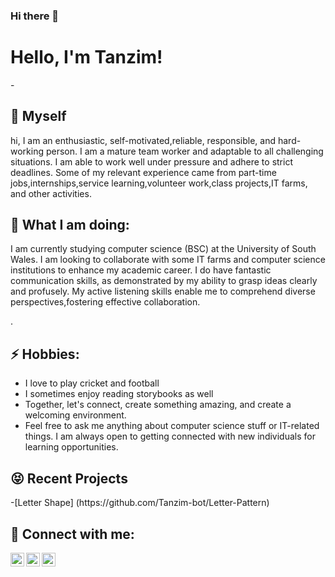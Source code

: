 ### Hi there 👋
<h1>Hello, I'm Tanzim!</h1>
- <h2>🔭 Myself</h2>
  <p>hi, I am an enthusiastic, self-motivated,reliable, responsible, and hard-working person. I am a mature team worker and adaptable to all challenging situations. I am able to work well under pressure and adhere to strict deadlines. Some of my relevant experience came from part-time jobs,internships,service learning,volunteer work,class projects,IT farms, and other activities.</p>

  <h2>👨 What I am doing:</h2>
  <p>I am currently studying computer science (BSC) at the University of South Wales. I am looking to collaborate with some IT farms and computer science institutions to enhance my academic career. I do have fantastic communication skills, as demonstrated by my ability to grasp ideas clearly and profusely. My active listening skills enable me to comprehend diverse perspectives,fostering effective collaboration.</p>.
    
<h2>⚡ Hobbies:</h2> 
  <p>
    <ul>
  <li>I love to play cricket and football</li> 
  <li>I sometimes enjoy reading storybooks as well</li> 
  <li>Together, let's connect, create something amazing, and create a welcoming environment.</li> 
  <li>Feel free to ask me anything about computer science stuff or IT-related things. I am always open to getting connected        with new individuals for learning opportunities.</li></p></ul>
  
<h2>😝 Recent Projects</h2>
-[Letter Shape] (https://github.com/Tanzim-bot/Letter-Pattern)

<h2> 🤝 Connect with me:</h2>

[<img align="left" alt="Tanzim | YouTube" width="22px" src="https://cdn.jsdelivr.net/npm/simple-icons@v3/icons/youtube.svg" />][youtube]
[<img align="left" alt="Tanzim | Twitter" width="22px" src="https://cdn.jsdelivr.net/npm/simple-icons@v3/icons/twitter.svg" />][twitter]
[<img align="left" alt="Tanzim | LinkedIn" width="22px" src="https://cdn.jsdelivr.net/npm/simple-icons@v3/icons/linkedin.svg" />][linkedin]

[twitter]: https://twitter.com/
[youtube]:https://youtube.com/
[linkedin]:https://linkedin.com/in/
